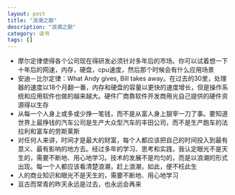 ```yaml
---
layout: post
title: "浪潮之巅"
description: "浪潮之巅"
category: 读书 
tags: []
---
```

* 摩尔定律使得各个公司现在得研发必须针对多年后的市场。你可以试着想一下十年后的网速，内存，硬盘，cpu速度，然后那个时候会有什么应用场景
* 安迪－比尔定律：What Andy gives, Bill takes away。在过去的30里，处理器的速度以18个月翻一番，内存和硬盘的容量以更快的速度增长，但是操作系统和应用软件也做的越来越大。硬件厂商靠软件开发商用光自己提供的硬件资源得以生存
* 从每一个人身上或多或少挣一笔钱，而不是从富人身上狠宰一刀了事。要知道世界上最挣钱的汽车公司是生产大众型汽车的丰田公司，而不是生产跑车的法拉利和富车的劳斯莱斯
* 对任何人来讲，时间才是最大的财富，每个人都应该把自己的时间投入到最有意义、最有影响的地方去。经过多年的学习、思考和实践，我认定眼光不是天生的，需要不断地、用心地学习。技术的发展不是均匀的，而是以浪潮的形式出现。每一个人都应该看清楚浪潮，赶上浪潮，如此，便不枉此生
* 人的商业知识和眼光不是天生的，需要不断地、用心地学习
* 亘古而常青的昨天永远是过去，也永远会再来
